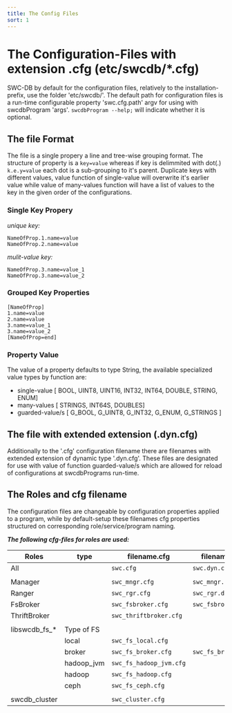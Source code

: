 ```yaml
---
title: The Config Files
sort: 1
---
```



# The Configuration-Files with extension .cfg (etc/swcdb/*.cfg)
SWC-DB by default for the configuration files, relatively to the installation-prefix, use the folder 'etc/swcdb/'. The default path for configuration files is a run-time configurable property 'swc.cfg.path' argv for using with swcdbProgram 'args'. ```swcdbProgram --help;``` will indicate whether it is optional.


## The file Format
The file is a single propery a line and tree-wise grouping format.
The structure of property is a ```key=value``` whereas if key is delimmited with dot(.) ```k.e.y=value``` each dot is a sub-grouping to it's parent.
Duplicate keys with different values, value function of single-value will overwrite it's earlier value while value of many-values function will have a list of values to the key in the given order of the configurations.


### Single Key Propery
_unique key:_
```
NameOfProp.1.name=value
NameOfProp.2.name=value
```
_mulit-value key:_
```
NameOfProp.3.name=value_1
NameOfProp.3.name=value_2
```

### Grouped Key Properties
```
[NameOfProp]
1.name=value
2.name=value
3.name=value_1
3.name=value_2
[NameOfProp=end]
```

### Property Value
The value of a property defaults to type String, the available specialized value types by function are:
  * single-value [
  BOOL,
  UINT8,
  UINT16,
  INT32,
  INT64,
  DOUBLE,
  STRING,
  ENUM] 
  * many-values [
  STRINGS,
  INT64S,
  DOUBLES]
  * guarded-value/s [
  G_BOOL,
  G_UINT8,
  G_INT32,
  G_ENUM,
  G_STRINGS
  ]


## The file with extended extension (.dyn.cfg)
Additionally to the '.cfg' configuration filename there are filenames with extended extension of dynamic type '.dyn.cfg'. These files are designated for use with value of function guarded-value/s which are allowed for reload of configurations at swcdbPrograms run-time.


## The Roles and cfg filename
The configuration files are changeable by configuration properties applied to a program, while by default-setup these
filenames cfg properties structured on corresponding role/service/program naming.

_**The following cfg-files for roles are used:**_

| Roles         |  type       | filename.cfg                | filename.dyn.cfg            |
| ---           | ---         | ---                         | ---                         |
| All           |             | ```swc.cfg```               | ```swc.dyn.cfg```           |
|               |             |                             |                             |
| Manager       |             | ```swc_mngr.cfg```          | ```swc_mngr.dyn.cfg```      |
| Ranger        |             | ```swc_rgr.cfg```           | ```swc_rgr.dyn.cfg```       |
| FsBroker      |             | ```swc_fsbroker.cfg```      | ```swc_fsbroker.dyn.cfg```  |
| ThriftBroker  |             | ```swc_thriftbroker.cfg```  |                             |
|               |             |                             |                             |
| libswcdb_fs_* | Type of FS  |                             |                             |
|               | local       | ```swc_fs_local.cfg```      |                             |
|               | broker      | ```swc_fs_broker.cfg```     | ```swc_fs_broker.dyn.cfg``` |
|               | hadoop_jvm  | ```swc_fs_hadoop_jvm.cfg``` |                             |
|               | hadoop      | ```swc_fs_hadoop.cfg```     |                             |
|               | ceph        | ```swc_fs_ceph.cfg```       |                             |
|               |             |                             |                             |
| swcdb_cluster |             | ```swc_cluster.cfg```       |                             |


